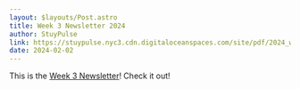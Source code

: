 ```yaml
---
layout: $layouts/Post.astro
title: Week 3 Newsletter 2024
author: StuyPulse
link: https://stuypulse.nyc3.cdn.digitaloceanspaces.com/site/pdf/2024_week3.pdf
date: 2024-02-02
---
```


This is the [Week 3 Newsletter](https://stuypulse.nyc3.cdn.digitaloceanspaces.com/site/pdf/2024_week3.pdf)! Check it out!

